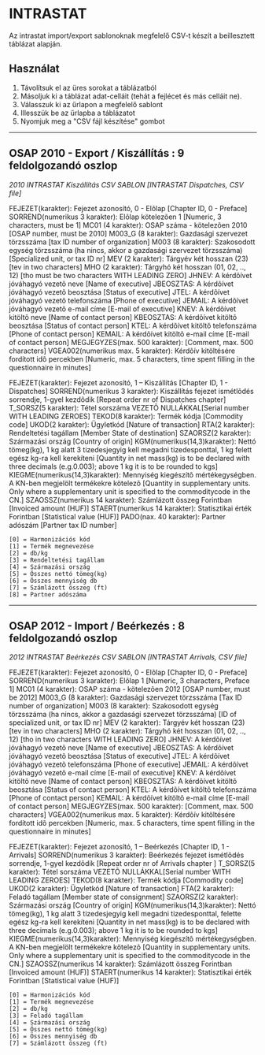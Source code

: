 # INTRASTAT

Az intrastat import/export sablonoknak megfelelő CSV-t készít a beillesztett táblázat alapján.<br>


## Használat
1. Távolítsuk el az üres sorokat a táblázatból
2. Másoljuk ki a táblázat adat-celláit (tehát a fejlécet és más celláit ne).
4. Válasszuk ki az űrlapon a megfelelő sablont
5. Illesszük be az űrlapba a táblázatot
6. Nyomjuk meg a "CSV fájl készítése" gombot

---

## OSAP 2010 - Export / Kiszállítás : 9 feldolgozandó oszlop

*2010 INTRASTAT Kiszállítás CSV SABLON [INTRASTAT Dispatches, CSV file]*

FEJEZET(karakter): Fejezet azonosító, 0 - Elõlap [Chapter ID, 0 - Preface]
SORREND(numerikus 3 karakter): Elõlap kötelezõen 1 [Numeric, 3 characters, must be 1]
MC01 (4 karakter): OSAP száma - kötelezõen 2010 [OSAP number, must be 2010]
M003_G (8 karakter): Gazdasági szervezet törzsszáma [tax ID number of organization]
M003 (8 karakter): Szakosodott egység törzsszáma (ha nincs, akkor a gazdasági szervezet törzsszáma) [Specialized unit, or tax ID nr]
MEV (2 karakter): Tárgyév két hosszan (23) [tev in two characters]
MHO (2 karakter): Tárgyhó két hosszan (01, 02, .., 12) [tho must be two characters WITH LEADING ZERO]
JHNEV: A kérdõívet jóváhagyó vezetõ neve [Name of executive]
JBEOSZTAS: A kérdõívet jóváhagyó vezetõ beosztása [Status of executive]
JTEL: A kérdõívet jóváhagyó vezetõ telefonszáma [Phone of executive]
JEMAIL: A kérdõívet jóváhagyó vezetõ e-mail címe [E-mail of executive]
KNEV: A kérdõívet kitöltõ neve [Name of contact person]
KBEOSZTAS: A kérdõívet kitöltõ beosztása [Status of contact person]
KTEL: A kérdõívet kitöltõ telefonszáma [Phone of contact person]
KEMAIL: A kérdõívet kitöltõ e-mail címe [E-mail of contact person]
MEGJEGYZES(max. 500 karakter): [Comment, max. 500 characters]
VGEA002(numerikus max. 5 karakter): Kérdõív kitöltésére fordított idõ percekben [Numeric, max. 5 characters, time spent filling in the questionnaire in minutes]

FEJEZET(karakter): Fejezet azonosító, 1 – Kiszállítás [Chapter ID, 1 - Dispatches]
SORREND(numerikus 3 karakter): Kiszállítás fejezet ismétlõdés sorrendje, 1-gyel kezdõdik [Repeat order nr of Dispatches chapter]
T_SORSZ(5 karakter): Tétel sorszáma VEZETÕ NULLÁKKAL[Serial number WITH LEADING ZEROES]
TEKOD(8 karakter): Termék kódja [Commodity code]
UKOD(2 karakter): Ügyletkód [Nature of transaction]
RTA(2 karakter): Rendeltetési tagállam [Member State of destination]
SZAORSZ(2 karakter): Származási ország [Country of origin]
KGM(numerikus(14,3)karakter): Nettó tömeg(kg), 1 kg alatt 3 tizedesjegyig kell megadni tizedesponttal, 1 kg felett egész kg-ra kell kerekíteni
 [Quantity in net mass(kg) is to be declared with three decimals (e.g.0.003); above 1 kg it is to be rounded to kgs]
KIEGME(numerikus(14,3)karakter): Mennyiség kiegészítõ mértékegységben. A KN-ben megjelölt termékekre kötelezõ [Quantity in supplementary units. Only where a supplementary unit is specified to the commoditycode in the CN.]
SZAOSSZ(numerikus 14 karakter): Számlázott összeg Forintban [Invoiced amount (HUF)]
STAERT(numerikus 14 karakter): Statisztikai érték Forintban [Statistical value (HUF)]
PADO(nax. 40 karakter): Partner adószám [Partner tax ID number]


```
[0] = Harmonizációs kód
[1] = Termék megnevezése
[2] = db/kg
[3] = Rendeltetési tagállam
[4] = Származási ország
[5] = Összes nettó tömeg(kg)
[6] = Összes mennyiség db
[7] = Számlázott összeg (ft)
[8] = Partner adószáma
```

---

## OSAP 2012 - Import / Beérkezés : 8 feldolgozandó oszlop

*2012 INTRASTAT Beérkezés CSV SABLON [INTRASTAT Arrivals, CSV file]*

FEJEZET(karakter): Fejezet azonosító, 0 - Elõlap [Chapter ID, 0 - Preface]
SORREND(numerikus 3 karakter): Elõlap 1 [Numeric, 3 characters, Preface 1]
MC01 (4 karakter): OSAP száma - kötelezõen 2012 [OSAP number, must be 2012]
M003_G (8 karakter): Gazdasági szervezet törzsszáma [Tax ID number of organization]
M003 (8 karakter): Szakosodott egység törzsszáma (ha nincs, akkor a gazdasági szervezet törzsszáma) [ID of specialized unit, or tax ID nr]
MEV (2 karakter): Tárgyév két hosszan (23) [tev in two characters]
MHO (2 karakter): Tárgyhó két hosszan (01, 02, .., 12) [tho in two characters WITH LEADING ZERO]
JHNEV: A kérdõívet jóváhagyó vezetõ neve [Name of executive]
JBEOSZTAS: A kérdõívet jóváhagyó vezetõ beosztása [Status of executive]
JTEL: A kérdõívet jóváhagyó vezetõ telefonszáma [Phone of executive]
JEMAIL: A kérdõívet jóváhagyó vezetõ e-mail címe [E-mail of executive]
KNEV: A kérdõívet kitöltõ neve [Name of contact person]
KBEOSZTAS: A kérdõívet kitöltõ beosztása [Status of contact person]
KTEL: A kérdõívet kitöltõ telefonszáma [Phone of contact person]
KEMAIL: A kérdõívet kitöltõ e-mail címe [E-mail of contact person]
MEGJEGYZES(max. 500 karakter): [Comment, max. 500 characters]
VGEA002(numerikus max. 5 karakter): Kérdõív kitöltésére fordított idõ percekben [Numeric, max. 5 characters, time spent filling in the questionnaire in minutes]

FEJEZET(karakter): Fejezet azonosító, 1 – Beérkezés [Chapter ID, 1 - Arrivals]
SORREND(numerikus 3 karakter): Beérkezés fejezet ismétlõdés sorrendje, 1-gyel kezdõdik [Repeat order nr of Arrivals chapter ]
T_SORSZ(5 karakter): Tétel sorszáma VEZETÕ NULLÁKKAL[Serial number WITH LEADING ZEROES]
TEKOD(8 karakter): Termék kódja [Commodity code]
UKOD(2 karakter): Ügyletkód [Nature of transaction]
FTA(2 karakter): Feladó tagállam [Member state of consignment]
SZAORSZ(2 karakter): Származási ország [Country of origin]
KGM(numerikus(14,3)karakter): Nettó tömeg(kg), 1 kg alatt 3 tizedesjegyig kell megadni tizedesponttal, felette egész kg-ra kell kerekíteni  [Quantity in net mass(kg) is to be declared with three decimals (e.g.0.003); above 1 kg it is to be rounded to kgs]
KIEGME(numerikus(14,3)karakter): Mennyiség kiegészítõ mértékegységben. A KN-ben megjelölt termékekre kötelezõ [Quantity in supplementary units. Only where a supplementary unit is specified to the commoditycode in the CN.]
SZAOSSZ(numerikus 14 karakter): Számlázott összeg Forintban [Invoiced amount (HUF)]
STAERT(numerikus 14 karakter): Statisztikai érték Forintban [Statistical value (HUF)]


```
[0] = Harmonizációs kód
[1] = Termék megnevezése
[2] = db/kg
[3] = Feladó tagállam
[4] = Származási ország
[5] = Összes nettó tömeg(kg)
[6] = Összes mennyiség db
[7] = Számlázott összeg (ft)
```
